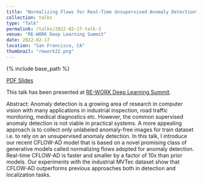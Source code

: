 ```yaml
---
title: "Normalizing Flows for Real-Time Unsupervised Anomaly Detection"
collection: talks
type: "Talk"
permalink: /talks/2022-02-17-talk-3
venue: "RE-WORK Deep Learning Summit"
date: 2022-02-17
location: "San Francisco, CA"
thumbnail: "rework22.png"
---
```

{% include base_path %}

[PDF Slides](/files/gudovskiy-CFLOW-REWORK22.pdf)

This talk has been presented at [RE-WORK Deep Learning Summit](https://www.re-work.co/events/deep-learning-summit-2022).

Abstract: Anomaly detection is a growing area of research in computer vision with many applications in industrial inspection, road traffic monitoring, medical diagnostics etc. However, the common supervised anomaly detection is not viable in practical systems. A more appealing approach is to collect only unlabeled anomaly-free images for train dataset i.e. to rely on an unsupervised anomaly detection. In this talk, I introduce our recent CFLOW-AD model that is based on a novel promising class of generative models called normalizing flows adopted for anomaly detection. Real-time CFLOW-AD is faster and smaller by a factor of 10x than prior models. Our experiments with the industrial MVTec dataset show that CFLOW-AD outperforms previous approaches both in detection and localization tasks.
